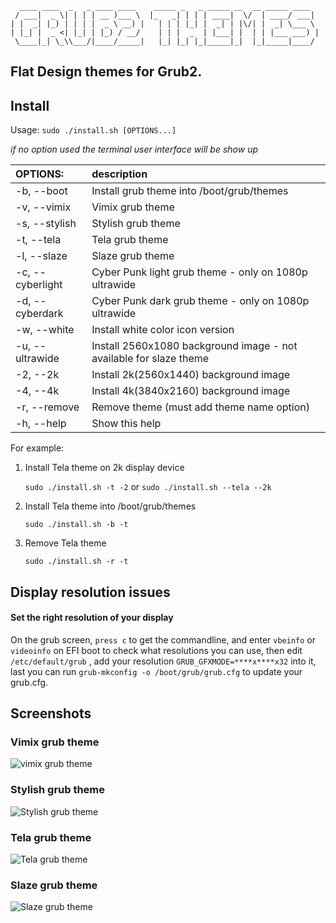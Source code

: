 ```
  ____ ____  _   _ ____ ____    _____ _   _ _____ __  __ _____ ____
 / ___|  _ \| | | | __ )___ \  |_   _| | | | ____|  \/  | ____/ ___|
| |  _| |_) | | | |  _ \ __) |   | | | |_| |  _| | |\/| |  _| \___ \
| |_| |  _ <| |_| | |_) / __/    | | |  _  | |___| |  | | |___ ___) |
 \____|_| \_\\___/|____/_____|   |_| |_| |_|_____|_|  |_|_____|____/

```

## Flat Design themes for Grub2.

## Install

Usage:  `sudo ./install.sh [OPTIONS...]`

_if no option used the terminal user interface will be show up_

|  OPTIONS:          | description |
|:-------------------|:-------------|
| -b, --boot         | Install grub theme into /boot/grub/themes |
| -v, --vimix        | Vimix grub theme |
| -s, --stylish      | Stylish grub theme |
| -t, --tela         | Tela grub theme |
| -l, --slaze        | Slaze grub theme |
| -c, --cyberlight   | Cyber Punk light grub theme - only on 1080p ultrawide|
| -d, --cyberdark    | Cyber Punk dark grub theme  - only on 1080p ultrawide|
| -w, --white        | Install white color icon version |
| -u, --ultrawide    | Install 2560x1080 background image - not available for slaze theme|
| -2, --2k           | Install 2k(2560x1440) background image |
| -4, --4k           | Install 4k(3840x2160) background image |
| -r, --remove       | Remove theme (must add theme name option) |
| -h, --help         | Show this help |

For example:

1. Install Tela theme on 2k display device

    `sudo ./install.sh -t -2`
    or
    `sudo ./install.sh --tela --2k`

2. Install Tela theme into /boot/grub/themes

    `sudo ./install.sh -b -t`

3. Remove Tela theme

    `sudo ./install.sh -r -t`

## Display resolution issues

#### Set the right resolution of your display

On the grub screen, `press c` to get the commandline, and enter `vbeinfo` or `videoinfo` on EFI boot to check what resolutions you can use, then edit `/etc/default/grub` , add your resolution `GRUB_GFXMODE=****x****x32` into it, last you can run `grub-mkconfig -o /boot/grub/grub.cfg` to update your grub.cfg.

## Screenshots

### Vimix grub theme

![vimix grub theme](screenshots/grub-theme-vimix.jpg?raw=true)

### Stylish grub theme

![Stylish grub theme](screenshots/grub-theme-stylish.jpg?raw=true)

### Tela grub theme

![Tela grub theme](screenshots/grub-theme-tela.jpg?raw=true)

### Slaze grub theme

![Slaze grub theme](screenshots/grub-theme-slaze.jpg?raw=true)
